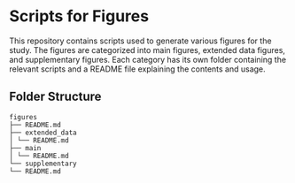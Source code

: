 # Scripts for Figures

This repository contains scripts used to generate various figures for the study. The figures are categorized into main figures, extended data figures, and supplementary figures. Each category has its own folder containing the relevant scripts and a README file explaining the contents and usage.

## Folder Structure

```
figures
├── README.md
├── extended_data
│ └── README.md
├── main
│ └── README.md
└── supplementary
└── README.md
```